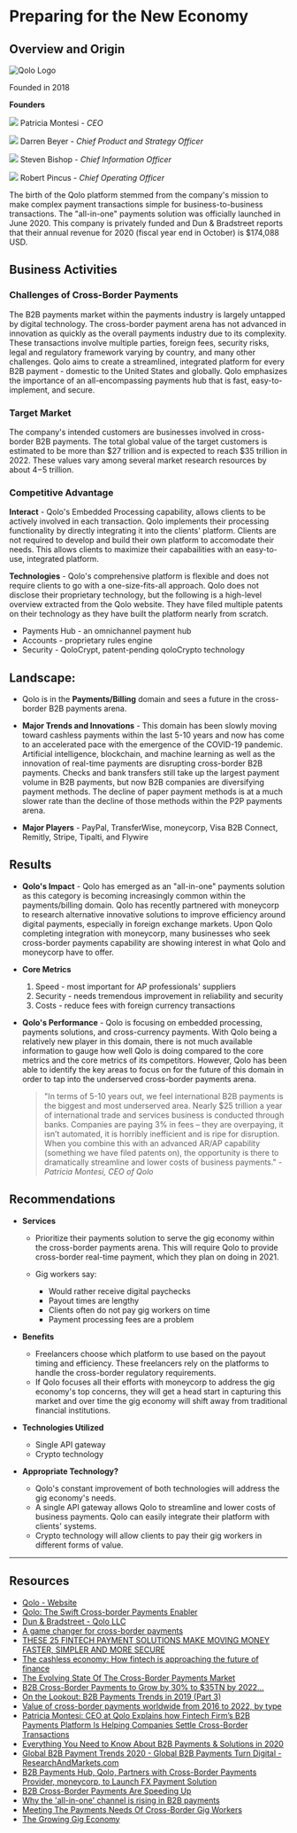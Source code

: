 # Preparing for the New Economy

## Overview and Origin
![Qolo Logo](images/Qolo_logo.jpg)

Founded in 2018

**Founders**
    
![](images/Patricia_Montesi.jfif)
    Patricia Montesi - *CEO*
    
![](images/Darren_Beyer.jfif)
    Darren Beyer - *Chief Product and Strategy Officer*
    
![](images/Steven_Bishop.jfif)
    Steven Bishop - *Chief Information Officer*
    
![](images/Robert_Pincus.jfif)
    Robert Pincus - *Chief Operating Officer*

The birth of the Qolo platform stemmed from the company's mission to make complex payment transactions simple for business-to-business transactions. The "all-in-one" payments solution was officially launched in June 2020.
This company is privately funded and Dun & Bradstreet reports that their annual revenue for 2020 (fiscal year end in October) is $174,088 USD.

## Business Activities

### Challenges of Cross-Border Payments

The B2B payments market within the payments industry is largely untapped by digital technology. The cross-border payment arena has not advanced in innovation as quickly as the overall payments industry due to its complexity. These transactions involve multiple parties, foreign fees, security risks, legal and regulatory framework varying by country, and many other challenges. Qolo aims to create a streamlined, integrated platform for every B2B payment - domestic to the United States and globally. Qolo emphasizes the importance of an all-encompassing payments hub that is fast, easy-to-implement, and secure.

### Target Market 

The company's intended customers are businesses involved in cross-border B2B payments.
The total global value of the target customers is estimated to be more than $27 trillion and is expected to reach $35 trillion in 2022. These values vary among several market research resources by about $4-$5 trillion.
    
### Competitive Advantage

**Interact** - Qolo's Embedded Processing capability, allows clients to be actively involved in each transaction. Qolo implements their processing functionality by directly integrating it into the clients' platform. Clients are not required to develop and build their own platform to accomodate their needs. This allows clients to maximize their capabailities with an easy-to-use, integrated platform.

**Technologies** - Qolo's comprehensive platform is flexible and does not require clients to go with a one-size-fits-all approach. Qolo does not disclose their proprietary technology, but the following is a high-level overview extracted from the Qolo website. They have filed multiple patents on their technology as they have built the platform nearly from scratch.

* Payments Hub - an omnichannel payment hub
* Accounts - proprietary rules engine
* Security - QoloCrypt, patent-pending qoloCrypto technology

## Landscape:

* Qolo is in the **Payments/Billing** domain and sees a future in the cross-border B2B payments arena.

* **Major Trends and Innovations** - This domain has been slowly moving toward cashless payments within the last 5-10 years and now has come to an accelerated pace with the emergence of the COVID-19 pandemic. Artificial intelligence, blockchain, and machine learning as well as the innovation of real-time payments are disrupting cross-border B2B payments. Checks and bank transfers still take up the largest payment volume in B2B payments, but now B2B companies are diversifying payment methods. The decline of paper payment methods is at a much slower rate than the decline of those methods within the P2P payments arena.

* **Major Players** - PayPal, TransferWise, moneycorp, Visa B2B Connect, Remitly, Stripe, Tipalti, and Flywire
  
## Results

* **Qolo's Impact** - Qolo has emerged as an "all-in-one" payments solution as this category is becoming increasingly common within the payments/billing domain. Qolo has recently partnered with moneycorp to research alternative innovative solutions to improve efficiency around digital payments, especially in foreign exchange markets. Upon Qolo completing integration with moneycorp, many businesses who seek cross-border payments capability are showing interest in what Qolo and moneycorp have to offer.

* **Core Metrics**
    1. Speed - most important for AP professionals' suppliers
    2. Security - needs tremendous improvement in reliability and security
    3. Costs - reduce fees with foreign currency transactions

* **Qolo's Performance** - Qolo is focusing on embedded processing, payments solutions, and cross-currency payments. With Qolo being a relatively new player in this domain, there is not much available information to gauge how well Qolo is doing compared to the core metrics and the core metrics of its competitors. However, Qolo has been able to identify the key areas to focus on for the future of this domain in order to tap into the underserved cross-border payments arena.

    > "In terms of 5-10 years out, we feel international B2B payments is the biggest and most underserved area. Nearly $25 trillion a year of international trade and services business is conducted through banks. Companies are paying 3% in fees – they are overpaying, it isn’t automated, it is horribly inefficient and is ripe for disruption. When you combine this with an advanced AR/AP capability (something we have filed patents on), the opportunity is there to dramatically streamline and lower costs of business payments." - *Patricia Montesi, CEO of Qolo*

## Recommendations

* **Services**
    * Prioritize their payments solution to serve the gig economy within the cross-border payments arena. This will require Qolo to provide cross-border real-time payment, which they plan on doing in 2021.
    * Gig workers say:
        
        * Would rather receive digital paychecks
        * Payout times are lengthy
        * Clients often do not pay gig workers on time
        * Payment processing fees are a problem
         

* **Benefits** 
    
    * Freelancers choose which platform to use based on the payout timing and efficiency. These freelancers rely on the platforms to handle the cross-border regulatory requirements. 
    * If Qolo focuses all their efforts with moneycorp to address the gig economy's top concerns, they will get a head start in capturing this market and over time the gig economy will shift away from traditional financial institutions.

* **Technologies Utilized** 
    
    * Single API gateway 
    * Crypto technology

* **Appropriate Technology?**
    
    * Qolo's constant improvement of both technologies will address the gig economy's needs. 
    * A single API gateway allows Qolo to streamline and lower costs of business payments. Qolo can easily integrate their platform with clients' systems. 
    * Crypto technology will allow clients to pay their gig workers in different forms of value. 

---

## Resources
* [Qolo - Website](https://qolo.io/)
* [Qolo: The Swift Cross-border Payments Enabler](https://fintech.cioreview.com/vendor/2020/qolo)
* [Dun & Bradstreet - Qolo LLC](https://www.dnb.com/business-directory/company-profiles.qolo_llc.9e2a4c636711f9f62fa7785ea99e6af6.html)
* [A game changer for cross-border payments](http://www.bbc.com/storyworks/future/the-new-rules-of-money/a-game-changer-for-cross-border-payments)
* [THESE 25 FINTECH PAYMENT SOLUTIONS MAKE MOVING MONEY FASTER, SIMPLER AND MORE SECURE](https://builtin.com/fintech/fintech-payments-companies-examples)
* [The cashless economy: How fintech is approaching the future of finance](https://fortune.com/2020/11/19/cashless-economy-fintech-future-of-finance-goldman-sachs-coinbase-mastercard-blend-sofi/)
* [The Evolving State Of The Cross-Border Payments Market](https://www.cbinsights.com/research/cross-border-payments-trends-expert-intelligence/)
* [B2B Cross-Border Payments to Grow by 30% to $35TN by 2022...](https://www.juniperresearch.com/press/press-releases/b2b-cross-border-payments-to-grow)
* [On the Lookout: B2B Payments Trends in 2019 (Part 3)](https://www.billtrust.com/resources/blog/on-the-lookout-b2b-payments-trends-in-2019-part-3/)
* [Value of cross-border payments worldwide from 2016 to 2022, by type](https://www.statista.com/statistics/609723/value-of-cross-border-payments-by-type/)
* [Patricia Montesi: CEO at Qolo Explains how Fintech Firm’s B2B Payments Platform Is Helping Companies Settle Cross-Border Transactions](https://www.crowdfundinsider.com/2020/11/168439-patricia-montesi-ceo-at-qolo-explains-how-fintech-firms-b2b-payments-platform-is-helping-companies-settle-cross-border-transactions/)
* [Everything You Need to Know About B2B Payments & Solutions in 2020](https://tipalti.com/b2b-payment-solutions-guide/)
* [Global B2B Payment Trends 2020 - Global B2B Payments Turn Digital - ResearchAndMarkets.com](https://www.businesswire.com/news/home/20200211005820/en/)
* [B2B Payments Hub, Qolo, Partners with Cross-Border Payments Provider, moneycorp, to Launch FX Payment Solution](https://www.crowdfundinsider.com/2020/08/164818-b2b-payments-hub-qolo-partners-with-cross-border-payments-provider-moneycorp-to-launch-fx-payment-solution/)
* [B2B Cross-Border Payments Are Speeding Up](https://www.pymnts.com/news/payment-methods/2019/b2b-cross-border-payments-are-speeding-up/)
* [Why the 'all-in-one' channel is rising in B2B payments](https://www.paymentssource.com/news/why-the-all-in-one-channel-is-rising-in-b2b-payments)
* [Meeting The Payments Needs Of Cross-Border Gig Workers](https://www.pymnts.com/gig-economy/2020/meeting-payments-needs-cross-border-gig-workers/)
* [The Growing Gig Economy](https://www.moneycorp.com/en-us/business/industry-expertise/gig-economy/)